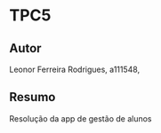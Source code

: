 # TPC5

## Autor 

Leonor Ferreira Rodrigues, a111548,



## Resumo

Resolução da app de gestão de alunos 
